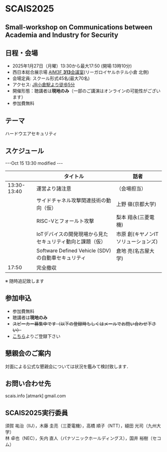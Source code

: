 # SCAIS2025
## Small-workshop on Communications between Academia and Industry for Security

## 日程・会場
- 2025年1月27日（月曜）13:30から最大17:50 (開場:13時10分)
- 西日本総合展示場 [AIM3F **313**会議室](https://www.aim-kipro.co.jp/floor-guide/3f/)(リーガロイヤルホテル小倉 北側)
- 会場定員: スクール形式45名(最大70名)
- アクセス: [JR小倉駅より徒歩5分](https://www.aim-kipro.co.jp/about/access/)
- 開催形態：聴講者は**現地のみ**（一部のご講演はオンラインの可能性がございます）
- 参加費無料

## テーマ
 ハードウエアセキュリティ

## スケジュール

---Oct 15 13:30 modified ---

|  | タイトル | 話者 |
| --- | --- | --- |
| 13:30-13:40 | 運営より諸注意 | （会場担当）|
| |サイドチャネル攻撃関連技術の動向（仮）|上野 嶺(京都大学)|
| |RISC-Vとフォールト攻撃|梨本 翔永(三菱電機)|
| |IoTデバイスの開発現場から見たセキュリティ動向と課題（仮）|市原 創(キヤノンITソリューションズ)|
| |Software Defined Vehicle (SDV)の自動車セキュリティ|倉地 亮(名古屋大学)|
| 17:50 | 完全撤収 | |

※ 随時追記致します

## 参加申込
- 参加費無料
- 聴講者は**現地のみ**
- ~~スピーカー募集中です（以下の登録時もしくはメールでお問い合わせ下さい）~~
- [こちら](https://docs.google.com/forms/d/1A1SJAyI-FKKj9p_ZyVai3UanGQP_17ONN-FRjBYhKUI/)よりご登録下さい

## 懇親会のご案内
対面による公式な懇親会については状況を鑑みて検討致します．

## お問い合わせ先
scais.info [atmark] gmail.com

## SCAIS2025実行委員
須賀 祐治（IIJ），木藤 圭亮（三菱電機），高橋 順子（NTT），縫田 光司（九州大学）<br>
林 卓也（NEC），矢内 直人（パナソニックホールディングス），国井 裕樹（セコム）
